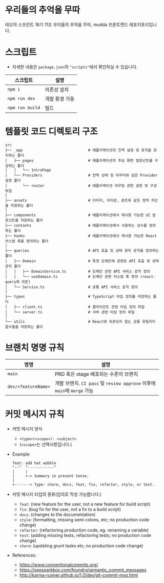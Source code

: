 # 우리들의 추억을 무따

테오의 스프린트 18기 11조
우리들의 추억을 무따, mudda 프론트엔드 레포지토리입니다.

# 스크립트

- 자세한 내용은 `package.json`의 `"scripts"`에서 확인하실 수 있습니다.

|스크립트|설명|
|---|---|
|`npm i`|의존성 설치|
|`npm run dev`|개발 환경 가동|
|`npm run build`|빌드|

# 템플릿 코드 디렉토리 구조

```
src
├── _app                              # 애플리케이션의 전역 설정 및 로직을 관리하는 폴더
│   ├── pages                         # 애플리케이션의 주요 화면 컴포넌트를 구성하는 폴더
│   │   └── IntroPage
│   └── Providers                     # 전역 상태 및 라우터와 같은 Provider 설정 폴더
│       └── router                    # 애플리케이션 라우팅 관련 설정 및 구성 파일
│ 
├── assets                            # 이미지, 아이콘, 폰트와 같은 정적 자산을 저장하는 폴더
│ 
├── components                        # 애플리케이션에서 재사용 가능한 UI 컴포넌트를 저장하는 폴더
├── contants                          # 애플리케이션에서 사용하는 상수를 정의하는 폴더
├── hooks                             # 애플리케이션에서 재사용 가능한 React 커스텀 훅을 정의하는 폴더
│ 
├── queries                           # API 호출 및 상태 관리 로직을 정의하는 폴더
│   ├── Domain                        # 특정 도메인에 관련된 API 호출 및 상태 관리 폴더
│   │   ├── DomainService.ts          # 도메인 관련 API 서비스 로직 정의
│   │   └── useDomain.ts              # 도메인 관련 커스텀 훅 정의 (react-query에 의존)
│   └── Service.ts                    # 공통 API 서비스 로직 정의
│ 
├── types                             # TypeScript 타입 정의를 저장하는 폴더
│   ├── client.ts                     # 클라이언트 관련 타입 정의 파일
│   └── server.ts                     # 서버 관련 타입 정의 파일
│ 
└── utils                             # React에 의존되지 않는 공통 유틸리티 함수들을 저장하는 폴더
```

# 브랜치 명명 규칙

|명명|설명|
|---|---|
|`main`|PRD 혹은 stage 배포되는 수준의 브랜치|
|`dev/<featureName>`|개발 브랜치. `CI pass` 및 `review approve` 이후에 `main`에 `merge` 가능|

# 커밋 메시지 규칙

- 커밋 메시지 양식
  - `<type>(<scope>): <subject>`
  - (`<scope>`는 선택사항입니다.)

- Example
  ```
  feat: add hat wobble
  ^--^  ^------------^
  |     |
  |     +-> Summary in present tense.
  |
  +-------> Type: chore, docs, feat, fix, refactor, style, or test.
  ```

- 커밋 메시지 타입의 종류(임의로 작성 가능합니다.)
  - `feat`: (new feature for the user, not a new feature for build script)
  - `fix`: (bug fix for the user, not a fix to a build script)
  - `docs`: (changes to the documentation)
  - `style`: (formatting, missing semi colons, etc; no production code change)
  - `refactor`: (refactoring production code, eg. renaming a variable)
  - `test`: (adding missing tests, refactoring tests; no production code change)
  - `chore`: (updating grunt tasks etc; no production code change)

- References:
  - https://www.conventionalcommits.org/
  - https://seesparkbox.com/foundry/semantic_commit_messages
  - http://karma-runner.github.io/1.0/dev/git-commit-msg.html
